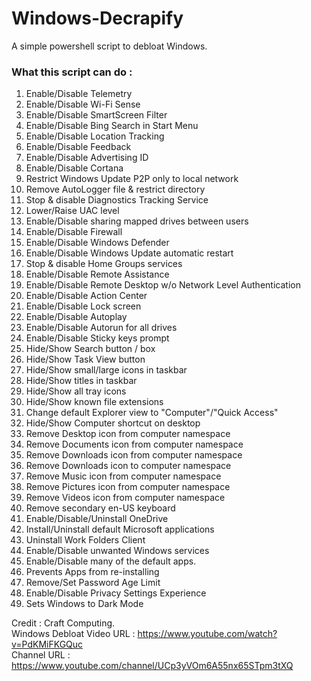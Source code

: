 # Windows-Decrapify
A simple powershell script to debloat Windows.

### What this script can do :
1. Enable/Disable Telemetry
2. Enable/Disable Wi-Fi Sense
3. Enable/Disable SmartScreen Filter
4. Enable/Disable Bing Search in Start Menu
5. Enable/Disable Location Tracking
6. Enable/Disable Feedback
7. Enable/Disable Advertising ID
8. Enable/Disable Cortana
9. Restrict Windows Update P2P only to local network
10. Remove AutoLogger file & restrict directory
11. Stop & disable Diagnostics Tracking Service
12. Lower/Raise UAC level
13. Enable/Disable sharing mapped drives between users
14. Enable/Disable Firewall
15. Enable/Disable Windows Defender
16. Enable/Disable Windows Update automatic restart
17. Stop & disable Home Groups services
18. Enable/Disable Remote Assistance
19. Enable/Disable Remote Desktop w/o Network Level Authentication
20. Enable/Disable Action Center
21. Enable/Disable Lock screen
22. Enable/Disable Autoplay
23. Enable/Disable Autorun for all drives
24. Enable/Disable Sticky keys prompt
25. Hide/Show Search button / box
26. Hide/Show Task View button
27. Hide/Show small/large icons in taskbar
28. Hide/Show titles in taskbar
29. Hide/Show all tray icons
30. Hide/Show known file extensions
31. Change default Explorer view to "Computer"/"Quick Access"
32. Hide/Show Computer shortcut on desktop
33. Remove Desktop icon from computer namespace
34. Remove Documents icon from computer namespace
35. Remove Downloads icon from computer namespace
36. Remove Downloads icon to computer namespace
37. Remove Music icon from computer namespace
38. Remove Pictures icon from computer namespace
39. Remove Videos icon from computer namespace
40. Remove secondary en-US keyboard
41. Enable/Disable/Uninstall OneDrive
42. Install/Uninstall default Microsoft applications
43. Uninstall Work Folders Client
44. Enable/Disable unwanted Windows services
45. Enable/Disable many of the default apps.
46. Prevents Apps from re-installing
47. Remove/Set Password Age Limit
48. Enable/Disable Privacy Settings Experience
49. Sets Windows to Dark Mode

Credit : Craft Computing.<br>
Windows Debloat Video URL : https://www.youtube.com/watch?v=PdKMiFKGQuc <br>
Channel URL : https://www.youtube.com/channel/UCp3yVOm6A55nx65STpm3tXQ

